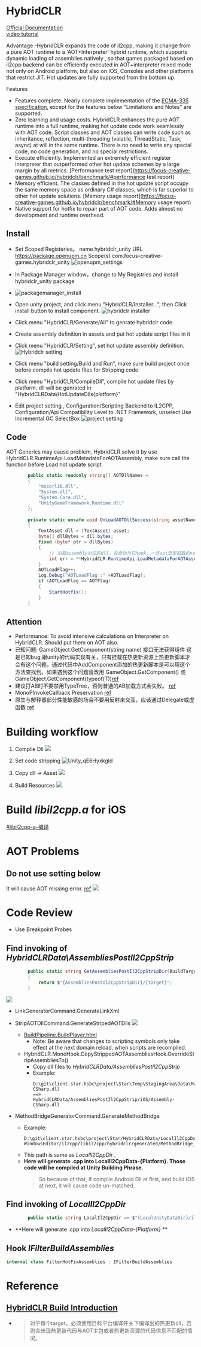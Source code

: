 

# HybridCLR

[Official Documentation](https://focus-creative-games.github.io/hybridclr/about/)  
[video tutorial](https://www.bilibili.com/video/BV1aP4y1o7xi/?spm_id_from=333.337.search-card.all.click)  

Advantage
-HybridCLR expands the code of il2cpp, making it change from a pure AOT runtime to a 'AOT+Interpreter' hybrid runtime, which supports dynamic loading of assemblies natively , so that games packaged based on il2cpp backend can be efficiently executed in AOT+interpreter mixed mode not only on Android platform, but also on IOS, Consoles and other platforms that restrict JIT. Hot updates are fully supported from the bottom up.
 
Features
- Features complete. Nearly complete implementation of the [ECMA-335 specification](https://www.ecma-international.org/publications-and-standards/standards/ecma-335/), except for the features below "Limitations and Notes" are supported.
- Zero learning and usage costs. HybridCLR enhances the pure AOT runtime into a full runtime, making hot update code work seamlessly with AOT code. Script classes and AOT classes can write code such as inheritance, reflection, multi-threading (volatile, ThreadStatic, Task, async) at will in the same runtime. There is no need to write any special code, no code generation, and no special restrictions.
- Execute efficiently. Implemented an extremely efficient register interpreter that outperformed other hot update schemes by a large margin by all metrics. [Performance test report](https://focus-creative-games.github.io/hybridclr/benchmark/#performance test report)
- Memory efficient. The classes defined in the hot update script occupy the same memory space as ordinary C# classes, which is far superior to other hot update solutions. [Memory usage report](https://focus-creative-games.github.io/hybridclr/benchmark/#Memory usage report)
- Native support for hotfix to repair part of AOT code. Adds almost no development and runtime overhead.

## Install
- Set Scoped Registeries。
 name hybridclr_unity
 URL https://package.openupm.cn
 Scope(s) com.focus-creative-games.hybridclr_unity
![openupm_settings](vx_images/114955116221067.jpg)

- In Package Manager window，change to My Registries and install hybridclr_unity package
- ![packagemanager_install](vx_images/321485516239493.jpg)

- Open unity project, and click menu "HybridCLR/Installer...", then Click install button to install component.
![hybridclr installer](vx_images/53670017227360.png)

- Click menu "HybridCLR/Generate/All" to genrate hybridclr code.

- Create assembly definition in assets and put  hot update script files in it

- Click menu "HybridCLR/Setting", set hot update assembly definition.
![Hybridclr setting](vx_images/467750419247526.png)

- Click menu "build setting/Build and Run", make sure build project once before compile hot update files for Stripping code

- Click menu "HybridCLR/CompileDll", compile hot update files by platform. dll will be genrated in "HybridCLRData\HotUpdateDlls\{platform}\"
 

- Edit project setting , Configuration/Scripting Backend to IL2CPP, Configuration/Api Compatibility Level to .NET Framework,  unselect Use Incremental GC SelectBox
![project setting](vx_images/551731119240195.png) 

## Code
AOT Generics may cause problem, HybridCLR solve it by use HybridCLR.RuntimeApi.LoadMetadataForAOTAssembly, make sure call the function before Load hot update script
```csharp
        public static readonly string[] AOTDllNames =
        {
            "mscorlib.dll",
            "System.dll",
            "System.Core.dll",
            "UnityGameFramework.Runtime.dll"
        };
        
        private static unsafe void OnLoadAOTDllSuccess(string assetName, object asset, float duration, object userdata)
        {
            TextAsset dll = (TextAsset) asset;
            byte[] dllBytes = dll.bytes;
            fixed (byte* ptr = dllBytes)
            {
                // 加载assembly对应的dll，会自动为它hook。一旦aot泛型函数的native函数不存在，用解释器版本代码
                int err = **HybridCLR.RuntimeApi.LoadMetadataForAOTAssembly**((IntPtr) ptr, dllBytes.Length);
            }
            AOTLoadFlag++;
            Log.Debug("AOTLoadFlag :" +AOTLoadFlag);
            if (AOTLoadFlag == AOTFlag)
            {
                StartHotfix();
            }
        }
```

## Attention
* Performance: To avoid intensive calculations on Interpreter on HybridCLR. Should put them on AOT also.
* 已知问题: GameObject.GetComponent(string name) 接口无法获得组件
    这是已知bug,跟unity的代码实现有关，只有挂载在热更新资源上热更新脚本才会有这个问题，通过代码中AddComponent添加的热更新脚本是可以用这个方法查找到。如果遇到这个问题请改用 GameObject.GetComponent<T>() 或 GameObject.GetComponent(typeof(T))[ref](https://focus-creative-games.github.io/hybridclr/monobehaviour/#gameobject-getcomponent-string-name-接口无法获得组件)
* 建议打AB时不要禁用TypeTree，否则普通的AB加载方式会失败。 [ref](https://focus-creative-games.github.io/hybridclr/monobehaviour/#其它)
* MonoPInvokeCallback Preservation [ref](https://focus-creative-games.github.io/hybridclr/monopinvokecallback/#预留-reversepinvokewrapper-函数)
* 原生与解释器部分性能敏感的场合不要用反射来交互，应该通过Delegate或虚函数 [ref](https://focus-creative-games.github.io/hybridclr/best_practices/#原生与解释器部分性能敏感的场合不要用反射来交互-应该通过delegate或虚函数)

# Building workflow
1. Complie Dll
    ![](vx_images/330424018240273.png)

2. Set code stripping
    ![Unity_qE6HyxkgId](vx_images/39563509248069.png)
3.  Copy dll -> Asset
    ![](vx_images/234204218232582.png)

4. Build Resources
    ![](vx_images/19384418250462.png)
    
# Build *libil2cpp.a* for iOS
[#libil2cpp-a-编译](https://focus-creative-games.github.io/hybridclr/build_ios_libil2cpp/#libil2cpp-a-编译)

# AOT Problems
## Do not use setting below
It will cause AOT missing error.
[ref](https://focus-creative-games.github.io/hybridclr/aot_generic/#示例1)
![](vx_images/59031911236648.png)


# Code Review
* Use Breakpoint Probes

## Find invoking of *HybridCLRData\AssembliesPostIl2CppStrip*  

```csharp  
        public static string GetAssembliesPostIl2CppStripDir(BuildTarget target)
        {
            return $"{AssembliesPostIl2CppStripDir}/{target}";
        }
```

![](vx_images/385113110248790.png)
    
* LinkGeneratorCommand.GenerateLinkXml
* StripAOTDllCommand.GenerateStripedAOTDlls
    ![](vx_images/291602210230364.png)
    
    * [BuildPipeline.BuildPlayer.html](https://docs.unity3d.com/2021.3/Documentation/ScriptReference/BuildPipeline.BuildPlayer.html)
        * Note: Be aware that changes to scripting symbols only take effect at the next domain reload, when scripts are recompiled.
    * HybridCLR.MonoHook.CopyStrippedAOTAssembliesHook.OverrideStripAssembliesTo()
        * Copy dll files to *HybridCLRData/AssembliesPostIl2CppStrip*
        * Example: 
            ```shell
            D:\git\client.star.hsbc\project\Star\Temp\StagingArea\Data\Managed\tempStrip\Assembly-CSharp.dll
            ==> 
            HybridCLRData/AssembliesPostIl2CppStrip/iOS/Assembly-CSharp.dll
            ```
* MethodBridgeGeneratorCommand.GenerateMethodBridge
    * Example:
        ```shell
        D:\git\client.star.hsbc\project\Star/HybridCLRData/LocalIl2CppData-WindowsEditor/il2cpp/libil2cpp/hybridclr/generated/MethodBridge_Universal32.cpp
        ```
    * This path is same as *LocalIl2CppDir* .
    * **Here will generate .cpp into LocalIl2CppData-{Platform}. Those code will be compiled at Unity Building Phrase**.
        > So because of that, If compile Android Dll at first, and build iOS at next, it will cause code un-matched.

## Find invoking of *LocalIl2CppDir*  
```csharp
        public static string LocalIl2CppDir => $"{LocalUnityDataDir}/il2cpp";
```
* **Here will generate .cpp into *LocalIl2CppData-{Platform}* **

## Hook *IFilterBuildAssemblies*
```csharp
internal class FilterHotFixAssemblies : IFilterBuildAssemblies
```

# Reference
## [HybridCLR Build Introduction](https://focus-creative-games.github.io/hybridclr/build_pipeline)
* > 对于每个target，必须使用目标平台编译开关下编译出的热更新dll，否则会出现热更新代码与AOT主包或者热更新资源的代码信息不匹配的情况。
